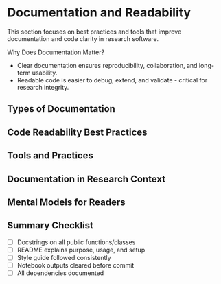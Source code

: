 # Documentation and Readability

This section focuses on best practices and tools that improve documentation and code clarity in research software.

Why Does Documentation Matter?
- Clear documentation ensures reproducibility, collaboration, and long-term usability.  
- Readable code is easier to debug, extend, and validate - critical for research integrity.

## Types of Documentation

## Code Readability Best Practices

## Tools and Practices

## Documentation in Research Context

## Mental Models for Readers

## Summary Checklist

- [ ] Docstrings on all public functions/classes  
- [ ] README explains purpose, usage, and setup  
- [ ] Style guide followed consistently  
- [ ] Notebook outputs cleared before commit  
- [ ] All dependencies documented  

